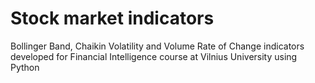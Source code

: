 # Stock market indicators
Bollinger Band, Chaikin Volatility and Volume Rate of Change indicators developed for Financial Intelligence course at Vilnius University using Python
